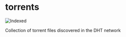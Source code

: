 torrents 
========
![Indexed](https://img.shields.io/badge/indexed-6980-blue)

Collection of torrent files discovered in the DHT network
